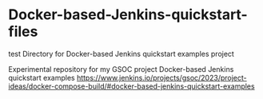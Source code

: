 # Docker-based-Jenkins-quickstart-files
test Directory for Docker-based Jenkins quickstart examples  project 

Experimental repository for my GSOC project Docker-based Jenkins quickstart examples 
https://www.jenkins.io/projects/gsoc/2023/project-ideas/docker-compose-build/#docker-based-jenkins-quickstart-examples
